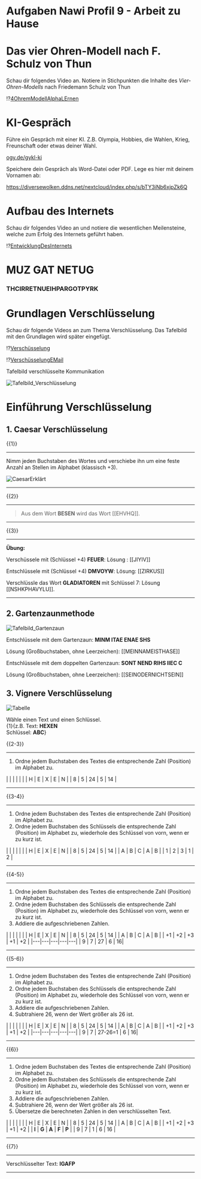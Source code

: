 
<!--
author: Christian Golnik

language: de

@style
.lia-effect__circle {
    display: none !important;
}

@media (min-width: 600px) {
    .newspaper {
        column-count: 2;
        column-gap: 40px;
        column-rule: 1px solid lightblue;
    }
}

h1, h2, h3, h4, h5, h6 {
  column-span: all;
}

.cb {
    break-before: column;
}
@end

mode: presentation

@onload
window.LIA.settings.font_size = 2
@end

@@@ ogy.de/11ph3 deaktivieren: https://ogy.de/del.cvv2y5l7old0u7gamlc1

-->


# Aufgaben Nawi Profil 9 - Arbeit zu Hause

# Das vier Ohren-Modell nach F. Schulz von Thun

Schau dir folgendes Video an. Notiere in Stichpunkten die Inhalte des _Vier-Ohren-Modells_ nach Friedemann Schulz von Thun

!?[4OhremModellAlphaLErnen](https://www.youtube.com/watch?v=9VJn1cPbf1A)

# KI-Gespräch

Führe ein Gespräch mit einer KI. Z.B. Olympia, Hobbies, die Wahlen, Krieg, Freunschaft oder etwas deiner Wahl.

[ogy.de/gykl-ki](https://go.fobizz.com/?token=d29d855d3e33da30)

Speichere dein Gespräch als Word-Datei oder PDF. Lege es hier mit deinem Vornamen ab:

https://diversewolken.ddns.net/nextcloud/index.php/s/bTY3iNb6xjpZk6Q

# Aufbau des Internets

Schau dir folgendes Video an und notiere die wesentlichen Meilensteine, welche zum Erfolg des Internets geführt haben.

!?[EntwicklungDesInternets](https://www.youtube.com/watch?v=EKm6pJSI-aQ)

# MUZ GAT NETUG 

<H3> THCIRRETNUEIHPARGOTPYRK </H3>

# Grundlagen Verschlüsselung

Schau dir folgende Videos an zum Thema Verschlüsselung. Das Tafelbild mit den Grundlagen wird später eingefügt.

!?[Verschüsselung](https://www.youtube.com/watch?v=WaPwvaQQZjU)

!?[VerschüsselungEMail](https://www.youtube.com/watch?v=inxNRA4xK1Q)

Tafelbild verschlüsselte Kommunikation

![Tafelbild_Verschlüsselung](https://diversewolken.ddns.net/nextcloud/index.php/s/MsxAqHnd7iwMCZs/download)

# Einführung Verschlüsselung

## 1. Caesar Verschlüsselung

{{1}}
*************
Nimm jeden Buchstaben des Wortes und verschiebe ihn um eine feste Anzahl an Stellen im Alphabet (klassisch +3).

![CaesarErklärt](https://assets.serlo.org/dc09c860-3828-11ee-b962-1fa7d97ba81a/CaesarVerschlsselung.svg)
*************

{{2}}
************
> Aus dem Wort __BESEN__ wird das Wort [[EHVHQ]].
************


{{3}}
********

__Übung:__

Verschüssele mit (Schlüssel +4) __FEUER__: Lösung : [[JIYIV]]

Entschlüssele mit (Schlüssel +4) __DMVOYW__: Lösung: [[ZIRKUS]]

Verschlüssle das Wort __GLADIATOREN__ mit Schlüssel 7: Lösung [[NSHKPHAVYLU]].

************



## 2. Gartenzaunmethode

![Tafelbild_Gartenzaun](https://diversewolken.ddns.net/nextcloud/index.php/s/oJj2xDnRGEwSLpp/download)

Entschlüssele mit dem Gartenzaun: __MINM ITAE ENAE SHS__

Lösung (Großbuchstaben, ohne Leerzeichen): [[MEINNAMEISTHASE]]

Entschlüssele mit dem doppelten Gartenzaun: __SONT NEND RIHS IIEC C__

Lösung (Großbuchstaben, ohne Leerzeichen): [[SEINODERNICHTSEIN]]



## 3. Vignere Verschlüsselung

![Tabelle](https://diversewolken.ddns.net/nextcloud/index.php/s/9e6RB6rCAfd73nx/download)

Wähle einen Text und einen Schlüssel. <br> {1}{z.B. Text: __HEXEN__ <br> Schlüssel: __ABC__}

{{2-3}}
**************
1. Ordne jedem Buchstaben des Textes die entsprechende Zahl (Position) im Alphabet zu.

| | | | | |
| H | E | X | E | N |
| 8 | 5 | 24 | 5 | 14 |
*************

{{3-4}}
***********
1. Ordne jedem Buchstaben des Textes die entsprechende Zahl (Position) im Alphabet zu. <br>
2. Ordne jedem Buchstaben des Schlüssels die entsprechende Zahl (Position) im Alphabet zu, wiederhole des Schlüssel von vorn, wenn er zu kurz ist.

| | | | | |
| H | E | X | E | N |
| 8 | 5 | 24 | 5 | 14 |
| A | B | C | A | B |
| 1 | 2 | 3 | 1 | 2 |
*************

{{4-5}}
*************
1. Ordne jedem Buchstaben des Textes die entsprechende Zahl (Position) im Alphabet zu. <br>
2. Ordne jedem Buchstaben des Schlüssels die entsprechende Zahl (Position) im Alphabet zu, wiederhole des Schlüssel von vorn, wenn er zu kurz ist.
3. Addiere die aufgeschriebenen Zahlen.

| | | | | |
| H | E | X | E | N |
| 8 | 5 | 24 | 5 | 14 |
| A | B | C | A | B |
| +1 | +2 | +3 | +1 | +2 |
|---|---|---|---|---|
| 9 | 7 | 27 | 6 | 16|
*************

{{5-6}}
*************
1. Ordne jedem Buchstaben des Textes die entsprechende Zahl (Position) im Alphabet zu. <br>
2. Ordne jedem Buchstaben des Schlüssels die entsprechende Zahl (Position) im Alphabet zu, wiederhole des Schlüssel von vorn, wenn er zu kurz ist.
3. Addiere die aufgeschriebenen Zahlen.
4. Subtrahiere 26, wenn der Wert größer als 26 ist.

| | | | | |
| H | E | X | E | N |
| 8 | 5 | 24 | 5 | 14 |
| A | B | C | A | B |
| +1 | +2 | +3 | +1 | +2 |
|---|---|---|---|---|
| 9 | 7 | 27-26=1 | 6 | 16|
*************


{{6}}
*************
1. Ordne jedem Buchstaben des Textes die entsprechende Zahl (Position) im Alphabet zu. <br>
2. Ordne jedem Buchstaben des Schlüssels die entsprechende Zahl (Position) im Alphabet zu, wiederhole des Schlüssel von vorn, wenn er zu kurz ist.
3. Addiere die aufgeschriebenen Zahlen.
4. Subtrahiere 26, wenn der Wert größer als 26 ist.
5. Übersetze die berechneten Zahlen in den verschlüsselten Text.

| | | | | |
| H | E | X | E | N |
| 8 | 5 | 24 | 5 | 14 |
| A | B | C | A | B |
| +1 | +2 | +3 | +1 | +2 |
| __I__ | __G__ | __A__ | __F__ | __P__ |
| 9 | 7 | 1 | 6 | 16 |
*************

{{7}}
*************
Verschlüsselter Text: __IGAFP__
*************

